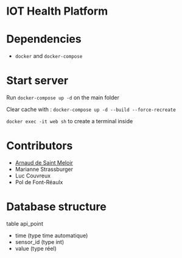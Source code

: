 # IOT Health Platform

# Dependencies
- `docker` and `docker-compose`

# Start server 
Run `docker-compose up -d` on the main folder

Clear cache with : `docker-compose up -d --build --force-recreate`  

`docker exec -it web sh` to create a terminal inside

# Contributors
 - [Arnaud de Saint Meloir](https://arnaud.at)
 - Marianne Strassburger
 - Luc Couvreux
 - Pol de Font-Réaulx

# Database structure 
table api_point
- time (type time automatique)
- sensor_id (type int)
- value (type réel)
